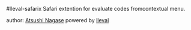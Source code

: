 #lleval-safarix
Safari extention for evaluate codes fromcontextual menu.

author: [Atsushi Nagase](http://ngsdev.org)
powered by [lleval](http://colabv6.dan.co.jp/lleval.html)


